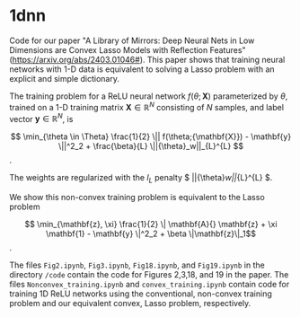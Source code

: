 # 1dnn

Code for our paper "A Library of Mirrors: Deep Neural Nets in Low Dimensions are Convex Lasso Models with Reflection Features" (https://arxiv.org/abs/2403.01046#). This paper shows that training neural networks with 1-D data is equivalent to solving a Lasso problem with an explicit and simple dictionary.

The training problem for a ReLU neural network $f(\theta;{\mathbf{X}})$ parameterized by $\theta$, trained on a 1-D training matrix $\mathbf{X} \in \mathbb{R}^N$ consisting of $N$ samples, and label vector $\mathbf{y}\in \mathbb{R}^N$, is

$$	\min_{\theta \in \Theta}  \frac{1}{2} \|| f(\theta;{\mathbf{X}})  - \mathbf{y} \||^2_2 + \frac{\beta}{L}  \||{\theta}_w||_{L}^{L} $$.

The weights are regularized with the $l_L$ penalty $ \||{\theta}_w||_{L}^{L} $.  

We show this non-convex training problem is equivalent to the Lasso problem

$$ \min_{\mathbf{z}, \xi}  \frac{1}{2} \| \mathbf{A}{} \mathbf{z} + \xi \mathbf{1} - \mathbf{y} \|^2_2 + \beta \|\mathbf{z}\|_1$$.


The files ```Fig2.ipynb```, ```Fig3.ipynb```, ```Fig18.ipynb```, and ```Fig19.ipynb``` in the directory ```/code``` contain the code for Figures 2,3,18, and 19 in the paper. The files ```Nonconvex_training.ipynb``` and ```convex_training.ipynb``` contain code for training 1D ReLU networks using the conventional, non-convex training problem and our equivalent convex, Lasso problem, respectively.
